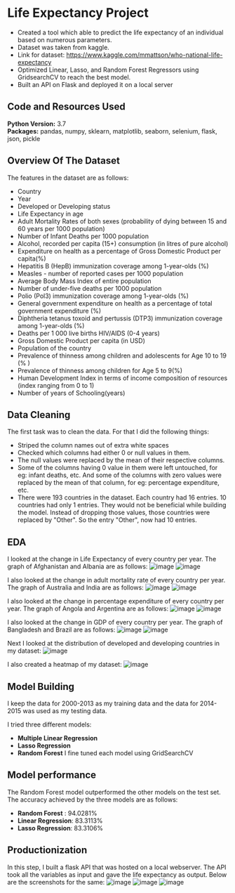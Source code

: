 # Life Expectancy Project
* Created a tool which able to predict the life expectancy of an individual based on numerous parameters.
* Dataset was taken from kaggle. 
* Link for dataset: https://www.kaggle.com/mmattson/who-national-life-expectancy
* Optimized Linear, Lasso, and Random Forest Regressors using GridsearchCV to reach the best model. 
* Built an API on Flask and deployed it on a local server 

## Code and Resources Used 
**Python Version:** 3.7  
**Packages:** pandas, numpy, sklearn, matplotlib, seaborn, selenium, flask, json, pickle  

## Overview Of The Dataset
The features in the dataset are as follows:

* Country
* Year
* Developed or Developing status
* Life Expectancy in age
* Adult Mortality Rates of both sexes (probability of dying between 15 and 60 years per 1000 population)
* Number of Infant Deaths per 1000 population
* Alcohol, recorded per capita (15+) consumption (in litres of pure alcohol)
* Expenditure on health as a percentage of Gross Domestic Product per capita(%)
* Hepatitis B (HepB) immunization coverage among 1-year-olds (%)
* Measles - number of reported cases per 1000 population
* Average Body Mass Index of entire population
* Number of under-five deaths per 1000 population
* Polio (Pol3) immunization coverage among 1-year-olds (%)
* General government expenditure on health as a percentage of total government expenditure (%)
* Diphtheria tetanus toxoid and pertussis (DTP3) immunization coverage among 1-year-olds (%)
* Deaths per 1 000 live births HIV/AIDS (0-4 years)
* Gross Domestic Product per capita (in USD)
* Population of the country
* Prevalence of thinness among children and adolescents for Age 10 to 19 (% )
* Prevalence of thinness among children for Age 5 to 9(%)
* Human Development Index in terms of income composition of resources (index ranging from 0 to 1)
* Number of years of Schooling(years)



## Data Cleaning
The first task was to clean the data. For that I did the following things:

*	Striped the column names out of extra white spaces
*	Checked which columns had either 0 or null values in them.
*	The null values were replaced by the mean of their respective columns.
*	Some of the columns having 0 value in them were left untouched, for eg: infant deaths, etc. And some of the columns with zero values were replaced by the mean of that column, for eg: percentage expenditure, etc.
*	There were 193 countries in the dataset. Each country had 16 entries. 10 countries had only 1 entries. They would not be beneficial while building the model. Instead of dropping those values, those countries were replaced by "Other". So the entry "Other", now had 10 entries. 


## EDA
I looked at the change in Life Expectancy of every country per year. The graph of Afghanistan and Albania are as follows:
![image](https://user-images.githubusercontent.com/56645508/122201360-93455c00-ceb9-11eb-9b6d-b54cbebdb9ee.png)
![image](https://user-images.githubusercontent.com/56645508/122201377-993b3d00-ceb9-11eb-8ef3-3ee69ad771a3.png)

I also looked at the change in adult mortality rate of every country per year. The graph of Australia and India are as follows:
![image](https://user-images.githubusercontent.com/56645508/122201568-c982db80-ceb9-11eb-94aa-d03461d567cc.png)
![image](https://user-images.githubusercontent.com/56645508/122201664-e61f1380-ceb9-11eb-98c4-484a43491bc7.png)

I also looked at the change in percentage expenditure of every country per year. The graph of Angola and Argentina are as follows:
![image](https://user-images.githubusercontent.com/56645508/122201803-0949c300-ceba-11eb-8d8d-ebf2d5e88d26.png)
![image](https://user-images.githubusercontent.com/56645508/122201818-0e0e7700-ceba-11eb-8e15-1d6552b80ec4.png)

I also looked at the change in GDP of every country per year. The graph of Bangladesh and Brazil are as follows:
![image](https://user-images.githubusercontent.com/56645508/122202010-3dbd7f00-ceba-11eb-8818-b353b352b3ed.png)
![image](https://user-images.githubusercontent.com/56645508/122202046-457d2380-ceba-11eb-95de-b26caad54657.png)

Next I looked at the distribution of developed and developing countries in my dataset:
![image](https://user-images.githubusercontent.com/56645508/122202157-6180c500-ceba-11eb-8dba-21bc55357f84.png)

I also created a heatmap of my dataset:
![image](https://user-images.githubusercontent.com/56645508/122202216-71000e00-ceba-11eb-96d3-fd5e6d7cd525.png)


## Model Building 

I keep the data for 2000-2013 as my training data and the data for 2014-2015 was used as my testing data.  

I tried three different models:
*	**Multiple Linear Regression** 
*	**Lasso Regression** 
*	**Random Forest**
I fine tuned each model using GridSearchCV 

## Model performance
The Random Forest model outperformed the other models on the test set. 
The accuracy achieved by the three models are as follows:

*	**Random Forest** : 94.0281%
*	**Linear Regression**: 83.3113%
*	**Lasso Regression**: 83.3106%

## Productionization 
In this step, I built a flask API  that was hosted on a local webserver. The API took all the variables as input and gave the life expectancy as output. Below are the screenshots for the same:
![image](https://user-images.githubusercontent.com/56645508/122203632-dbfe1480-cebb-11eb-8dba-3f18dbedf1ec.png)
![image](https://user-images.githubusercontent.com/56645508/122203693-ec15f400-cebb-11eb-9fe2-1b318fe8cd9e.png)
![image](https://user-images.githubusercontent.com/56645508/122203776-03ed7800-cebc-11eb-82ae-6bce43a5c36e.png)



